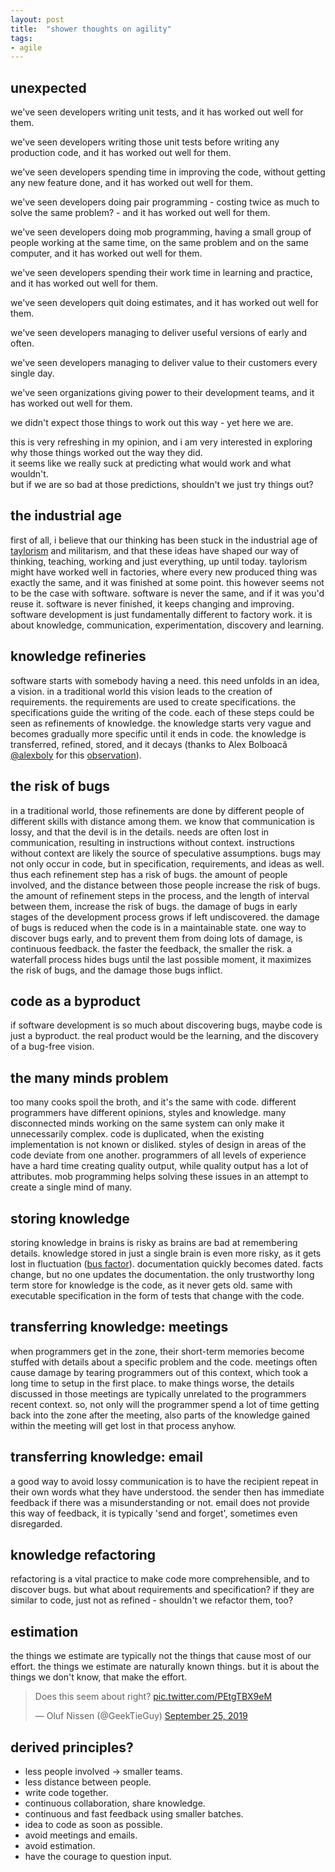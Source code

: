 ```yaml
---
layout: post
title:  "shower thoughts on agility"
tags: 
- agile
---
```



## unexpected

<p>we've seen developers writing unit tests, and it has worked out well for them.</p>  
<p>we've seen developers writing those unit tests before writing any production code, and it has worked out well for them.</p>
<p>we've seen developers spending time in improving the code, without getting any new feature done, and it has worked out well for them.</p>  
<p>we've seen developers doing pair programming - costing twice as much to solve the same problem? - and it has worked out well for them.</p>  
<p>we've seen developers doing mob programming, having a small group of people working at the same time, on the same problem and on the same computer, and it has worked out well for them.</p>  
<p>we've seen developers spending their work time in learning and practice, and it has worked out well for them.</p>  
<p>we've seen developers quit doing estimates, and it has worked out well for them.</p>  
<p>we've seen developers managing to deliver useful versions of early and often.</p>  
<p>we've seen developers managing to deliver value to their customers every single day.</p>  
<p>we've seen organizations giving power to their development teams, and it has worked out well for them.</p>  
<p>we didn't expect those things to work out this way - yet here we are.</p>

this is very refreshing in my opinion, and i am very interested in exploring why those things worked out the way they did.  
it seems like we really suck at predicting what would work and what wouldn't.  
but if we are so bad at those predictions, shouldn't we just try things out?

## the industrial age
first of all, i believe that our thinking has been stuck in the industrial age of [taylorism](https://en.wikipedia.org/wiki/Frederick_Winslow_Taylor) and militarism, and that these ideas have shaped our way of thinking, teaching, working and just everything, up until today.
taylorism might have worked well in factories, where every new produced thing was exactly the same, and it was finished at some point.
this however seems not to be the case with software.
software is never the same, and if it was you'd reuse it.
software is never finished, it keeps changing and improving.
software development is just fundamentally different to factory work.
it is about knowledge, communication, experimentation, discovery and learning.

## knowledge refineries
software starts with somebody having a need.
this need unfolds in an idea, a vision.
in a traditional world this vision leads to the creation of requirements.
the requirements are used to create specifications.
the specifications guide the writing of the code.
each of these steps could be seen as refinements of knowledge.
the knowledge starts very vague and becomes gradually more specific until it ends in code.
the knowledge is transferred, refined, stored, and it decays (thanks to Alex Bolboacă [@alexboly](https://twitter.com/alexboly) for this [observation](https://mozaicworks.com/blog/software-engineering/knowledge-refinery/)).

## the risk of bugs
in a traditional world, those refinements are done by different people of different skills with distance among them.
we know that communication is lossy, and that the devil is in the details.
needs are often lost in communication, resulting in instructions without context.
instructions without context are likely the source of speculative assumptions.
bugs may not only occur in code, but in specification, requirements, and ideas as well.
thus each refinement step has a risk of bugs.
the amount of people involved, and the distance between those people increase the risk of bugs.
the amount of refinement steps in the process, and the length of interval between them, increase the risk of bugs.
the damage of bugs in early stages of the development process grows if left undiscovered.
the damage of bugs is reduced when the code is in a maintainable state.
one way to discover bugs early, and to prevent them from doing lots of damage, is continuous feedback.
the faster the feedback, the smaller the risk.
a waterfall process hides bugs until the last possible moment, it maximizes the risk of bugs, and the damage those bugs inflict.

## code as a byproduct
if software development is so much about discovering bugs, maybe code is just a byproduct.
the real product would be the learning, and the discovery of a bug-free vision.

## the many minds problem
too many cooks spoil the broth, and it's the same with code.
different programmers have different opinions, styles and knowledge.
many disconnected minds working on the same system can only make it unnecessarily complex.
code is duplicated, when the existing implementation is not known or disliked.
styles of design in areas of the code deviate from one another.
programmers of all levels of experience have a hard time creating quality output, while quality output has a lot of attributes.
mob programming helps solving these issues in an attempt to create a single mind of many.

## storing knowledge
storing knowledge in brains is risky as brains are bad at remembering details.
knowledge stored in just a single brain is even more risky, as it gets lost in fluctuation ([bus factor](https://en.wikipedia.org/wiki/Bus_factor)).
documentation quickly becomes dated. facts change, but no one updates the documentation.
the only trustworthy long term store for knowledge is the code, as it never gets old. same with executable specification in the form of tests that change with the code.

## transferring knowledge: meetings
when programmers get in the zone, their short-term memories become stuffed with details about a specific problem and the code.
meetings often cause damage by tearing programmers out of this context, which took a long time to setup in the first place.
to make things worse, the details discussed in those meetings are typically unrelated to the programmers recent context.
so, not only will the programmer spend a lot of time getting back into the zone after the meeting, also parts of the knowledge gained within the meeting will get lost in that process anyhow.

## transferring knowledge: email
a good way to avoid lossy communication is to have the recipient repeat in their own words what they have understood.
the sender then has immediate feedback if there was a misunderstanding or not.
email does not provide this way of feedback, it is typically 'send and forget', sometimes even disregarded.

## knowledge refactoring
refactoring is a vital practice to make code more comprehensible, and to discover bugs.
but what about requirements and specification?
if they are similar to code, just not as refined - shouldn't we refactor them, too?

## estimation
the things we estimate are typically not the things that cause most of our effort.
the things we estimate are naturally known things.
but it is about the things we don't know, that make the effort.

<blockquote class="twitter-tweet"><p lang="en" dir="ltr">Does this seem about right? <a href="https://t.co/PEtgTBX9eM">pic.twitter.com/PEtgTBX9eM</a></p>&mdash; Oluf Nissen (@GeekTieGuy) <a href="https://twitter.com/GeekTieGuy/status/1176895878478450688?ref_src=twsrc%5Etfw">September 25, 2019</a></blockquote> <script async src="https://platform.twitter.com/widgets.js" charset="utf-8"></script>

## derived principles?
- less people involved -> smaller teams.
- less distance between people.
- write code together.
- continuous collaboration, share knowledge.
- continuous and fast feedback using smaller batches.
- idea to code as soon as possible.
- avoid meetings and emails.
- avoid estimation.
- have the courage to question input.

